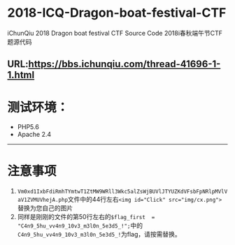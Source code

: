 # 2018-ICQ-Dragon-boat-festival-CTF
iChunQiu 2018  Dragon boat festival CTF Source Code
2018i春秋端午节CTF题源代码


URL:https://bbs.ichunqiu.com/thread-41696-1-1.html
---
# 测试环境：
- PHP5.6
- Apache 2.4
---
# 注意事项
1. `Vm0xd1IxbFdiRmhTYmtwT1ZtMW9WRll3Wkc5alZsWjBUVlJTYUZKdVFsbFpNRlpMVlVaV1ZVMUVhejA.php`文件中的44行左右`<img id="Click" src="img/cx.png">`替换为您自己的图片
2. 同样是刚刚的文件的第50行左右的`$flag_first  = "C4n9_5hu_vv4n9_10v3_m3l0n_5e3d5_!";`中的`C4n9_5hu_vv4n9_10v3_m3l0n_5e3d5_!`为flag，请按需替换。
